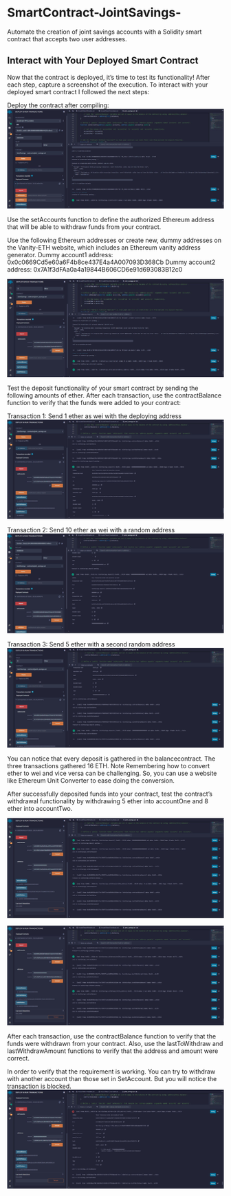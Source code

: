 # SmartContract-JointSavings-
Automate the creation of joint savings accounts with a Solidity smart contract that accepts two user addresses.


## Interact with Your Deployed Smart Contract
Now that the contract is deployed, it’s time to test its functionality! After each step, capture a screenshot of the execution.
To interact with your deployed smart contract I followed the next steps:

Deploy the contract after compiling:
![Deploying contract](Deploy.JPG)

Use the setAccounts function to define the authorized Ethereum address that will be able to withdraw funds from your contract.

Use the following Ethereum addresses or create new, dummy addresses on the Vanity-ETH website, which includes an Ethereum vanity address generator.
Dummy account1 address: 0x0c0669Cd5e60a6F4b8ce437E4a4A007093D368Cb
Dummy account2 address: 0x7A1f3dFAa0a4a19844B606CD6e91d693083B12c0

![Setting accounts](SetAccounts.JPG)


Test the deposit functionality of your smart contract by sending the following amounts of ether. After each transaction, use the contractBalance function to verify that the funds were added to your contract:


Transaction 1: Send 1 ether as wei with the deploying address
![First deposit](deposit_1Eth_w_msgSender.JPG)


Transaction 2: Send 10 ether as wei with a random address
![Second deposit](deposit_5Eth_o_Account.JPG)


Transaction 3: Send 5 ether with a second random address
![Third deposit](deposit_10Eth_o_Account(3dr).JPG)


You can notice that every deposit is gathered in the balancecontract. The three transactions gathered 16 ETH. 
Note Remembering how to convert ether to wei and vice versa can be challenging. So, you can use a website like Ethereum Unit Converter to ease doing the conversion.



After successfully deposited funds into your contract, test the contract’s withdrawal functionality by withdrawing 5 ether into accountOne and 8 ether into accountTwo. 

![First Withdraw](Withdraw_5Eth_Account1.JPG)

![Second Withdraw](Withdraw_8Eth_Account2.JPG)

After each transaction, use the contractBalance function to verify that the funds were withdrawn from your contract. Also, use the lastToWithdraw and lastWithdrawAmount functions to verify that the address and amount were correct.

In order to verify that the requirement is working. You can try to withdraw with another account than those set in SetAccount. But you will notice the transaction is blocked.
![Attempt Withdraw](Attempt-Withdraw_2Eth_o_Account.JPG)


